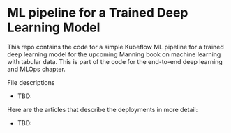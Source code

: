 # ML pipeline for a Trained Deep Learning Model

This repo contains the code for a simple Kubeflow ML pipeline for a trained deep learning model for the upcoming Manning book on machine learning with tabular data. This is part of the code for the end-to-end deep learning and MLOps chapter.

File descriptions 

- TBD:

Here are the articles that describe the deployments in more detail:

- TBD:

